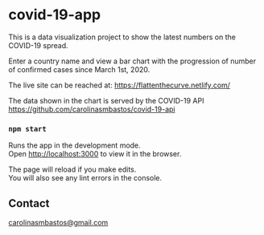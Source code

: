# covid-19-app

This is a data visualization project to show the latest numbers on the COVID-19 spread.

Enter a country name and view a bar chart with the progression of number of confirmed cases since March 1st, 2020.

The live site can be reached at: https://flattenthecurve.netlify.com/

The data shown in the chart is served by the COVID-19 API https://github.com/carolinasmbastos/covid-19-api


### `npm start`

Runs the app in the development mode.<br />
Open [http://localhost:3000](http://localhost:3000) to view it in the browser.

The page will reload if you make edits.<br />
You will also see any lint errors in the console.


## Contact

carolinasmbastos@gmail.com
